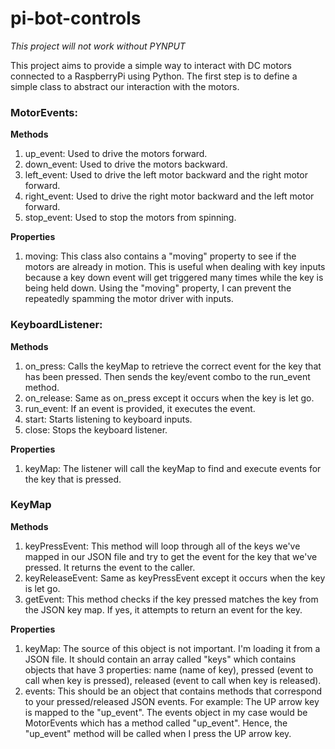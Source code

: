 # pi-bot-controls

_This project will not work without PYNPUT_

This project aims to provide a simple way to interact with DC motors connected to a RaspberryPi using Python.
The first step is to define a simple class to abstract our interaction with the motors.

### MotorEvents:
  **Methods**
  1. up_event: Used to drive the motors forward.
  2. down_event: Used to drive the motors backward.
  3. left_event: Used to drive the left motor backward and the right motor forward.
  4. right_event: Used to drive the right motor backward and the left motor forward.
  5. stop_event: Used to stop the motors from spinning.

  **Properties**
  1. moving: This class also contains a "moving" property to see if the motors are already in motion. This is useful when dealing with key inputs because a key down event will get triggered many times while the key is being held down. Using the "moving" property, I can prevent the repeatedly spamming the motor driver with inputs.
 
### KeyboardListener:
  **Methods**
  1. on_press: Calls the keyMap to retrieve the correct event for the key that has been pressed. Then sends the key/event combo to the run_event method.
  2. on_release: Same as on_press except it occurs when the key is let go.
  3. run_event: If an event is provided, it executes the event.
  4. start: Starts listening to keyboard inputs.
  5. close: Stops the keyboard listener.
 
  **Properties**
  1. keyMap: The listener will call the keyMap to find and execute events for the key that is pressed.

### KeyMap
  **Methods**
  1. keyPressEvent: This method will loop through all of the keys we've mapped in our JSON file and try to get the event for the key that we've pressed. It returns the event to the caller.
  2. keyReleaseEvent: Same as keyPressEvent except it occurs when the key is let go.
  3. getEvent: This method checks if the key pressed matches the key from the JSON key map. If yes, it attempts to return an event for the key.

  **Properties**
  1. keyMap: The source of this object is not important. I'm loading it from a JSON file. It should contain an array called "keys" which contains objects that have 3 properties: name (name of key), pressed (event to call when key is pressed), released (event to call when key is released).
  2. events: This should be an object that contains methods that correspond to your pressed/released JSON events. For example: The UP arrow key is mapped to the "up_event". The events object in my case would be MotorEvents which has a method called "up_event". Hence, the "up_event" method will be called when I press the UP arrow key.
